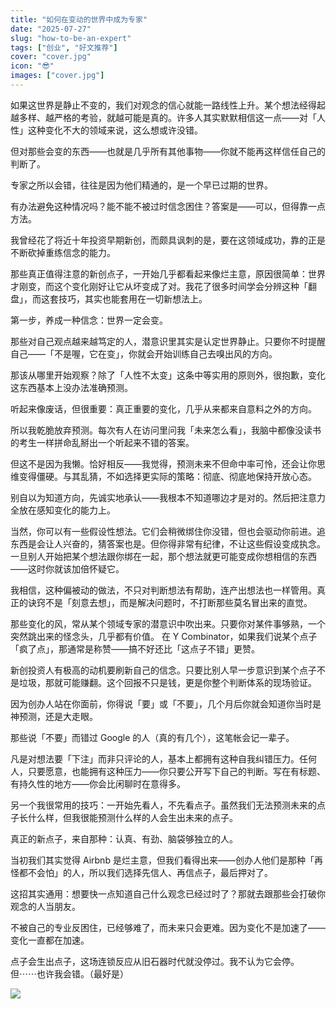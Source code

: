 ```yaml
---
title: "如何在变动的世界中成为专家"
date: "2025-07-27"
slug: "how-to-be-an-expert"
tags: ["创业", "好文推荐"]
cover: "cover.jpg"
icon: "😎"
images: ["cover.jpg"]
---
```

如果这世界是静止不变的，我们对观念的信心就能一路线性上升。某个想法经得起越多样、越严格的考验，就越可能是真的。许多人其实默默相信这一点——对「人性」这种变化不大的领域来说，这么想或许没错。



但对那些会变的东西——也就是几乎所有其他事物——你就不能再这样信任自己的判断了。



专家之所以会错，往往是因为他们精通的，是一个早已过期的世界。



有办法避免这种情况吗？能不能不被过时信念困住？答案是——可以，但得靠一点方法。



我曾经花了将近十年投资早期新创，而颇具讽刺的是，要在这领域成功，靠的正是不断砍掉重练信念的能力。



那些真正值得注意的新创点子，一开始几乎都看起来像烂主意，原因很简单：世界才刚变，而这个变化刚好让它从坏变成了对。我花了很多时间学会分辨这种「翻盘」，而这套技巧，其实也能套用在一切新想法上。



第一步，养成一种信念：世界一定会变。



那些对自己观点越来越笃定的人，潜意识里其实是认定世界静止。只要你不时提醒自己——「不是喔，它在变」，你就会开始训练自己去嗅出风的方向。



那该从哪里开始观察？除了「人性不太变」这条中等实用的原则外，很抱歉，变化这东西基本上没办法准确预测。



听起来像废话，但很重要：真正重要的变化，几乎从来都来自意料之外的方向。



所以我乾脆放弃预测。每次有人在访问里问我「未来怎么看」，我脑中都像没读书的考生一样拼命乱掰出一个听起来不错的答案。



但这不是因为我懒。恰好相反——我觉得，预测未来不但命中率可怜，还会让你思维变得僵硬。与其乱猜，不如选择更实际的策略：彻底、彻底地保持开放心态。



别自以为知道方向，先诚实地承认——我根本不知道哪边才是对的。然后把注意力全放在感知变化的能力上。



当然，你可以有一些假设性想法。它们会稍微绑住你没错，但也会驱动你前进。追东西是会让人兴奋的，猜答案也是。但你得非常有纪律，不让这些假设变成执念。
一旦别人开始把某个想法跟你绑在一起，那个想法就更可能变成你想相信的东西——这时你就该加倍怀疑它。



我相信，这种偏被动的做法，不只对判断想法有帮助，连产出想法也一样管用。真正的诀窍不是「刻意去想」，而是解决问题时，不打断那些莫名冒出来的直觉。



那些变化的风，常从某个领域专家的潜意识中吹出来。只要你对某件事够熟，一个突然跳出来的怪念头，几乎都有价值。
在 Y Combinator，如果我们说某个点子「疯了点」，那通常是称赞——搞不好还比「这点子不错」更赞。



新创投资人有极高的动机要刷新自己的信念。只要比别人早一步意识到某个点子不是垃圾，那就可能赚翻。这个回报不只是钱，更是你整个判断体系的现场验证。



因为创办人站在你面前，你得说「要」或「不要」，几个月后你就会知道你当时是神预测，还是大走眼。



那些说「不要」而错过 Google 的人（真的有几个），这笔帐会记一辈子。



凡是对想法要「下注」而非只评论的人，基本上都拥有这种自我纠错压力。任何人，只要愿意，也能拥有这种压力——你只要公开写下自己的判断。写在有标题、有持久性的地方——你会比闲聊时在意得多。



另一个我很常用的技巧：一开始先看人，不先看点子。虽然我们无法预测未来的点子长什么样，但我很能预测什么样的人会生出未来的点子。



真正的新点子，来自那种：认真、有劲、脑袋够独立的人。



当初我们其实觉得 Airbnb 是烂主意，但我们看得出来——创办人他们是那种「再怪都不会怕」的人，所以我们选择先信人、再信点子，最后押对了。



这招其实通用：想要快一点知道自己什么观念已经过时了？那就去跟那些会打破你观念的人当朋友。



不被自己的专业反困住，已经够难了，而未来只会更难。因为变化不是加速了——变化一直都在加速。



点子会生出点子，这场连锁反应从旧石器时代就没停过。我不认为它会停。
但⋯⋯也许我会错。（最好是）




![](https://prod-files-secure.s3.us-west-2.amazonaws.com/112d0858-5090-4d34-a606-b75eb8d65fd2/46476355-9cf3-4e99-9b7a-3531bc426380/1000202064.png?X-Amz-Algorithm=AWS4-HMAC-SHA256&X-Amz-Content-Sha256=UNSIGNED-PAYLOAD&X-Amz-Credential=ASIAZI2LB466WGPDPVN5%2F20250831%2Fus-west-2%2Fs3%2Faws4_request&X-Amz-Date=20250831T033353Z&X-Amz-Expires=3600&X-Amz-Security-Token=IQoJb3JpZ2luX2VjEIf%2F%2F%2F%2F%2F%2F%2F%2F%2F%2FwEaCXVzLXdlc3QtMiJGMEQCIDDTlm7qvVSBS5LMJHdnsz7HtBjwq4xH%2FTomlzAd86ACAiB%2FBuW80Fx2tnQYPvuMf%2FqG9F0hDcNgPZn0F6GhHELvZyqIBAjg%2F%2F%2F%2F%2F%2F%2F%2F%2F%2F8BEAAaDDYzNzQyMzE4MzgwNSIM8PUYwGwSQT4Ty9UxKtwD2NVAs1lGuEnEPI2yD3QsaArBTPbYqnUu3bpxKAPCxlAsz%2BGTa22z3aQ4Im4jaBinaWCUpmxYpbJD5nKNCfJmk5axEtfxB0O%2FX02rVb9%2BVGN%2F3KPSgUaqwg3T3D%2Fh4%2BsGgxjF2PBHbvawKzk8EGmeAIdWnZh9zig3wQgdrGHqTcC4tvHWapd1GGtCEQ87sCNcsTWFfsGoAp%2FJBHxUmg8zLo90xLLzLoTEoVoRc7rpEoz4siYRLpJO2eAew9j1mwY2S%2Bklp1fsIyd1GUcrCk8iEW%2BXauFQUYYvkMu9UneJ2CaeqN7B%2F9y%2FhFsFftv51ABeNH9HxR8gMAWSyfK5r392JZAVcO3HlnkYxpLqqC6m5XNy4LHrhcx6BvJCs4cDhJaZTYUgliXYzsUHxR02RM4JnRcoWBSLgeXqBGtSL%2BjSd9aVeOetkdSd6X20XsK0%2B4eDF7Gh4fkqGrzXAuDSlm8U7evU8ilmblprdd8Xf5sRFy9sZT%2By%2BCyM9738RIGZ0SQCteUdfvD4cN4BWIPC5gnWlGxaDMqbW18L1czbOhPDCmstsMroVUPssi%2BWKIWgoZl843c13rTa1coFMaiZB%2Fnqpmr6y53IGNz5KUsD3JBc%2BbOpzgWlaDyfBEV8%2FlIwioTOxQY6pgHZQmTSi5mDa1JoixBS6WjtgBgNNZ007W1tEg1ltaG%2FvXyndwaj58IWXYf9OrpsRn4vMjMMK1Dm9ekmj8%2BI1B86lXNSq1MRoJRlpGyN7WMk0aLQ32Bb8Uz12YlTYRCbgaLpPXtAZ2roQNID7AuabuRtGd7icEMsyYnP34fco0O1nxmJgrAjK%2F%2BiPG98tI5U7LeK53csVabYWF9a1N9RnbGPVAQe9iK1&X-Amz-Signature=03061c0762b61d96347532c80b97ed223fe683d34af5c74c22ea057aad60259f&X-Amz-SignedHeaders=host&x-amz-checksum-mode=ENABLED&x-id=GetObject)


